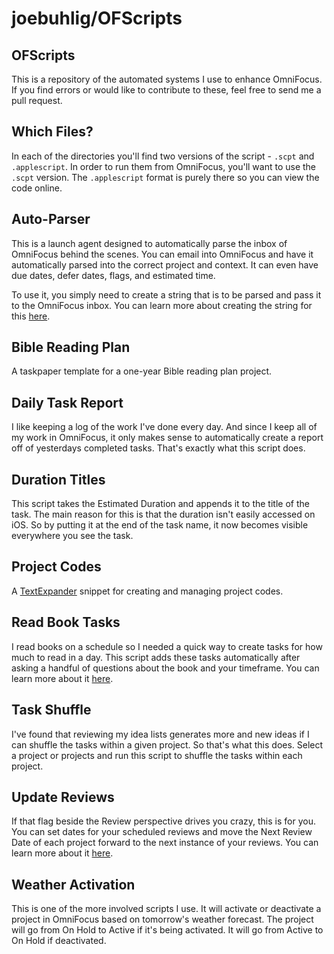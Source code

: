 # joebuhlig/OFScripts

## OFScripts

This is a repository of the automated systems I use to enhance OmniFocus. If you find errors or would like to contribute to these, feel free to send me a pull request.

## Which Files?

In each of the directories you'll find two versions of the script - `.scpt` and `.applescript`. In order to run them from OmniFocus, you'll want to use the `.scpt` version. The `.applescript` format is purely there so you can view the code online.

## Auto-Parser

This is a launch agent designed to automatically parse the inbox of OmniFocus behind the scenes. You can email into OmniFocus and have it automatically parsed into the correct project and context. It can even have due dates, defer dates, flags, and estimated time.

To use it, you simply need to create a string that is to be parsed and pass it to the OmniFocus inbox. You can learn more about creating the string for this [here](http://joebuhlig.com/using-omnifocus-for-somedaymaybe-lists/).

## Bible Reading Plan

A taskpaper template for a one-year Bible reading plan project.

## Daily Task Report

I like keeping a log of the work I've done every day. And since I keep all of my work in OmniFocus, it only makes sense to automatically create a report off of yesterdays completed tasks. That's exactly what this script does.

## Duration Titles

This script takes the Estimated Duration and appends it to the title of the task. The main reason for this is that the duration isn't easily accessed on iOS. So by putting it at the end of the task name, it now becomes visible everywhere you see the task.

## Project Codes

A [TextExpander](https://joebuhlig.com/go/textexpander) snippet for creating and managing project codes.

## Read Book Tasks

I read books on a schedule so I needed a quick way to create tasks for how much to read in a day. This script adds these tasks automatically after asking a handful of questions about the book and your timeframe. You can learn more about it [here](http://joebuhlig.com/reading-books-on-a-schedule/).

## Task Shuffle

I've found that reviewing my idea lists generates more and new ideas if I can shuffle the tasks within a given project. So that's what this does. Select a project or projects and run this script to shuffle the tasks within each project.

## Update Reviews

If that flag beside the Review perspective drives you crazy, this is for you. You can set dates for your scheduled reviews and move the Next Review Date of each project forward to the next instance of your reviews. You can learn more about it [here](http://joebuhlig.com/scheduled-reviews-in-omnifocus/).

## Weather Activation

This is one of the more involved scripts I use. It will activate or deactivate a project in OmniFocus based on tomorrow's weather forecast. The project will go from On Hold to Active if it's being activated. It will go from Active to On Hold if deactivated.


